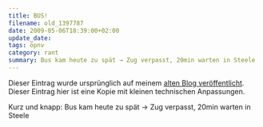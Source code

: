```yaml
---
title: BUS!
filename: old_1397787
date: 2009-05-06T18:39:00+02:00
update_date:
tags: öpnv
category: rant
summary: Bus kam heute zu spät → Zug verpasst, 20min warten in Steele
---
```

Dieser Eintrag wurde ursprünglich auf meinem [alten Blog veröffentlicht](https://stu.blogger.de/stories/1397787/). Dieser Eintrag hier ist eine Kopie mit kleinen technischen Anpassungen.

Kurz und knapp: Bus kam heute zu spät → Zug verpasst, 20min warten in Steele
